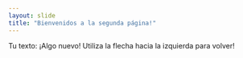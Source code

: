 ```yaml
---
layout: slide
title: "Bienvenidos a la segunda página!"
---
```

Tu texto: ¡Algo nuevo!
Utiliza la flecha hacia la izquierda para volver!
